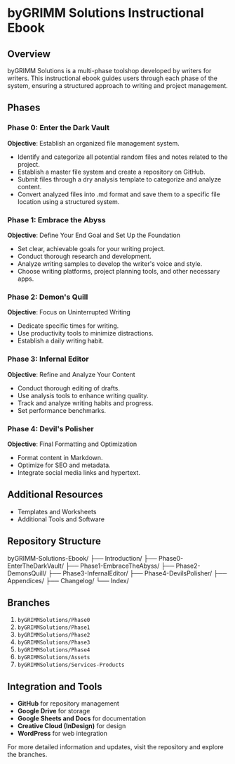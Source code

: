 # byGRIMM Solutions Instructional Ebook

## Overview
byGRIMM Solutions is a multi-phase toolshop developed by writers for writers. This instructional ebook guides users through each phase of the system, ensuring a structured approach to writing and project management.

## Phases

### Phase 0: Enter the Dark Vault
**Objective**: Establish an organized file management system.
- Identify and categorize all potential random files and notes related to the project.
- Establish a master file system and create a repository on GitHub.
- Submit files through a dry analysis template to categorize and analyze content.
- Convert analyzed files into .md format and save them to a specific file location using a structured system.

### Phase 1: Embrace the Abyss
**Objective**: Define Your End Goal and Set Up the Foundation
- Set clear, achievable goals for your writing project.
- Conduct thorough research and development.
- Analyze writing samples to develop the writer's voice and style.
- Choose writing platforms, project planning tools, and other necessary apps.

### Phase 2: Demon's Quill
**Objective**: Focus on Uninterrupted Writing
- Dedicate specific times for writing.
- Use productivity tools to minimize distractions.
- Establish a daily writing habit.

### Phase 3: Infernal Editor
**Objective**: Refine and Analyze Your Content
- Conduct thorough editing of drafts.
- Use analysis tools to enhance writing quality.
- Track and analyze writing habits and progress.
- Set performance benchmarks.

### Phase 4: Devil's Polisher
**Objective**: Final Formatting and Optimization
- Format content in Markdown.
- Optimize for SEO and metadata.
- Integrate social media links and hypertext.

## Additional Resources
- Templates and Worksheets
- Additional Tools and Software

## Repository Structure
byGRIMM-Solutions-Ebook/
├── Introduction/
├── Phase0-EnterTheDarkVault/
├── Phase1-EmbraceTheAbyss/
├── Phase2-DemonsQuill/
├── Phase3-InfernalEditor/
├── Phase4-DevilsPolisher/
├── Appendices/
├── Changelog/
└── Index/


## Branches
1. `byGRIMMSolutions/Phase0`
2. `byGRIMMSolutions/Phase1`
3. `byGRIMMSolutions/Phase2`
4. `byGRIMMSolutions/Phase3`
5. `byGRIMMSolutions/Phase4`
6. `byGRIMMSolutions/Assets`
7. `byGRIMMSolutions/Services-Products`

## Integration and Tools
- **GitHub** for repository management
- **Google Drive** for storage
- **Google Sheets and Docs** for documentation
- **Creative Cloud (InDesign)** for design
- **WordPress** for web integration

For more detailed information and updates, visit the repository and explore the branches.
